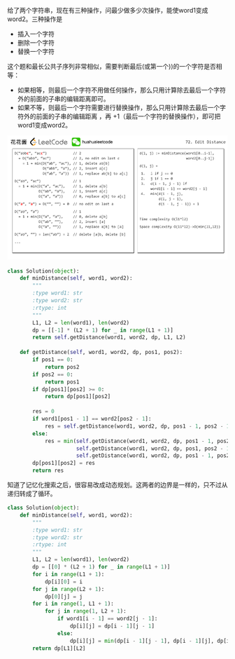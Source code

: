 给了两个字符串，现在有三种操作，问最少做多少次操作，能使word1变成word2。三种操作是
- 插入一个字符
- 删除一个字符
- 替换一个字符



这个题和最长公共子序列非常相似，需要判断最后(或第一个))的一个字符是否相等：

- 如果相等，则最后一个字符不用做任何操作，那么只用计算除去最后一个字符外的前面的子串的编辑距离即可。
- 如果不等，则最后一个字符需要进行替换操作，那么只用计算除去最后一个字符外的前面的子串的编辑距离 ，再 +1（最后一个字符的替换操作），即可把word1变成word2。

<img src='../figure/edit_distance.png'  width='600' />



```python
class Solution(object):
    def minDistance(self, word1, word2):
        """
        :type word1: str
        :type word2: str
        :rtype: int
        """
        L1, L2 = len(word1), len(word2)
        dp = [[-1] * (L2 + 1) for _ in range(L1 + 1)]
        return self.getDistance(word1, word2, dp, L1, L2)
    
    def getDistance(self, word1, word2, dp, pos1, pos2):
        if pos1 == 0:
            return pos2
        if pos2 == 0:
            return pos1
        if dp[pos1][pos2] >= 0:
            return dp[pos1][pos2]
        
        res = 0
        if word1[pos1 - 1] == word2[pos2 - 1]:
            res = self.getDistance(word1, word2, dp, pos1 - 1, pos2 - 1)
        else:
            res = min(self.getDistance(word1, word2, dp, pos1 - 1, pos2 - 1),
                      self.getDistance(word1, word2, dp, pos1, pos2 - 1),
                      self.getDistance(word1, word2, dp, pos1 - 1, pos2)) + 1
        dp[pos1][pos2] = res
        return res

```

知道了记忆化搜索之后，很容易改成动态规划。这两者的边界是一样的，只不过从递归转成了循环。

```python
class Solution(object):
    def minDistance(self, word1, word2):
        """
        :type word1: str
        :type word2: str
        :rtype: int
        """
        L1, L2 = len(word1), len(word2)
        dp = [[0] * (L2 + 1) for _ in range(L1 + 1)]
        for i in range(L1 + 1):
            dp[i][0] = i
        for j in range(L2 + 1):
            dp[0][j] = j
        for i in range(1, L1 + 1):
            for j in range(1, L2 + 1):
                if word1[i - 1] == word2[j - 1]:
                    dp[i][j] = dp[i - 1][j - 1]
                else:
                    dp[i][j] = min(dp[i - 1][j - 1], dp[i - 1][j], dp[i][j - 1]) + 1
        return dp[L1][L2]
```
